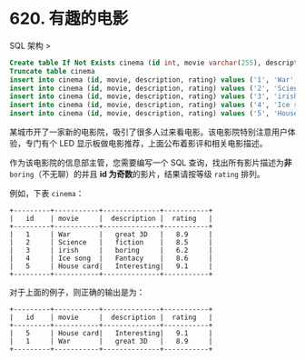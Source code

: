 # 620. 有趣的电影

SQL 架构 >

```sql
Create table If Not Exists cinema (id int, movie varchar(255), description varchar(255), rating float(2, 1))
Truncate table cinema
insert into cinema (id, movie, description, rating) values ('1', 'War', 'great 3D', '8.9')
insert into cinema (id, movie, description, rating) values ('2', 'Science', 'fiction', '8.5')
insert into cinema (id, movie, description, rating) values ('3', 'irish', 'boring', '6.2')
insert into cinema (id, movie, description, rating) values ('4', 'Ice song', 'Fantacy', '8.6')
insert into cinema (id, movie, description, rating) values ('5', 'House card', 'Interesting', '9.1')
```

某城市开了一家新的电影院，吸引了很多人过来看电影。该电影院特别注意用户体验，专门有个 LED 显示板做电影推荐，上面公布着影评和相关电影描述。

作为该电影院的信息部主管，您需要编写一个 SQL 查询，找出所有影片描述为**非** `boring`（不无聊）的并且 **id 为奇数**的影片，结果请按等级 `rating` 排列。

例如，下表 `cinema`：

```()
+---------+-----------+--------------+-----------+
|   id    | movie     |  description |  rating   |
+---------+-----------+--------------+-----------+
|   1     | War       |   great 3D   |   8.9     |
|   2     | Science   |   fiction    |   8.5     |
|   3     | irish     |   boring     |   6.2     |
|   4     | Ice song  |   Fantacy    |   8.6     |
|   5     | House card|   Interesting|   9.1     |
+---------+-----------+--------------+-----------+
```

对于上面的例子，则正确的输出是为：

```()
+---------+-----------+--------------+-----------+
|   id    | movie     |  description |  rating   |
+---------+-----------+--------------+-----------+
|   5     | House card|   Interesting|   9.1     |
|   1     | War       |   great 3D   |   8.9     |
+---------+-----------+--------------+-----------+
```
